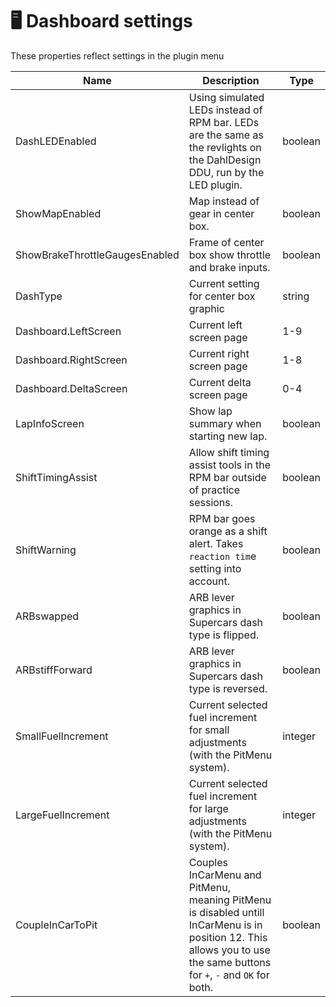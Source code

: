 # 🖥 Dashboard settings

These properties reflect settings in the plugin menu

<table data-view="cards"><thead><tr><th>Name</th><th>Description</th><th>Type</th></tr></thead><tbody><tr><td>DashLEDEnabled</td><td>Using simulated LEDs instead of RPM bar. LEDs are the same as the revlights on the DahlDesign DDU, run by the LED plugin.</td><td>boolean</td></tr><tr><td>ShowMapEnabled</td><td>Map instead of gear in center box.</td><td>boolean</td></tr><tr><td>ShowBrakeThrottleGaugesEnabled</td><td>Frame of center box show throttle and brake inputs.</td><td>boolean</td></tr><tr><td>DashType</td><td>Current setting for center box graphic</td><td>string</td></tr><tr><td>Dashboard.LeftScreen</td><td>Current left screen page</td><td>1-9</td></tr><tr><td>Dashboard.RightScreen</td><td>Current right screen page</td><td>1-8</td></tr><tr><td>Dashboard.DeltaScreen</td><td>Current delta screen page</td><td>0-4</td></tr><tr><td>LapInfoScreen</td><td>Show lap summary when starting new lap.</td><td>boolean</td></tr><tr><td>ShiftTimingAssist</td><td>Allow shift timing assist tools in the RPM bar outside of practice sessions.</td><td>boolean</td></tr><tr><td>ShiftWarning</td><td>RPM bar goes orange as a shift alert. Takes <code>reaction tim</code>e setting into account.</td><td>boolean</td></tr><tr><td>ARBswapped</td><td>ARB lever graphics in Supercars dash type is flipped.</td><td>boolean</td></tr><tr><td>ARBstiffForward</td><td>ARB lever graphics in Supercars dash type is reversed.</td><td>boolean</td></tr><tr><td>SmallFuelIncrement</td><td>Current selected fuel increment for small adjustments (with the PitMenu system).</td><td>integer</td></tr><tr><td>LargeFuelIncrement</td><td>Current selected fuel increment for large adjustments (with the PitMenu system).</td><td>integer</td></tr><tr><td>CoupleInCarToPit</td><td>Couples InCarMenu and PitMenu, meaning PitMenu is disabled untill InCarMenu is in position 12. This allows you to use the same buttons for <code>+</code>, <code>-</code> and <code>OK</code> for both.</td><td>boolean</td></tr></tbody></table>
